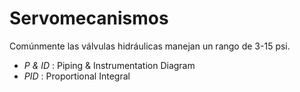 # Servomecanismos



Comúnmente las válvulas hidráulicas manejan un rango de 3-15 psi.



- _P & ID_ : Piping & Instrumentation Diagram
- _PID_ : Proportional Integral 